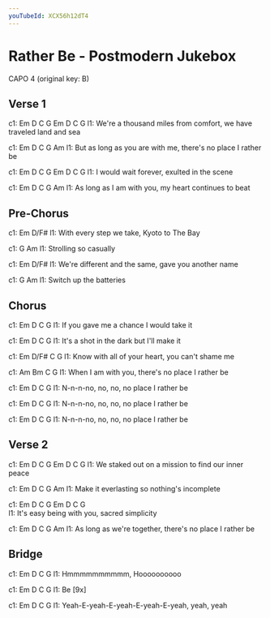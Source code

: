 ```yaml
---
youTubeId: XCX56h12dT4
---
```


# Rather Be - Postmodern Jukebox

CAPO 4 
(original key: B)


## Verse 1

c1:        Em         D        C      G          Em         D        C  G
l1: We're a thousand miles from comfort, we have traveled land and sea

c1:        Em      D        C          G  Am
l1: But as long as you are with me, there's no place I rather be

c1: Em     D     C      G Em     D        C            G
l1: I would wait forever, exulted in the scene

c1:     Em     D      C      G Am
l1: As long as I am with you, my heart continues to beat

## Pre-Chorus

c1: Em                        D/F#
l1: With every step we take, Kyoto to The Bay

c1: G               Am
l1: Strolling so casually

c1: Em                        D/F#
l1: We're different and the same, gave you another name

c1: G               Am
l1: Switch up the batteries

## Chorus

c1: Em     D         C              G
l1: If you gave me a chance I would take it

c1: Em     D         C              G
l1: It's a shot in the dark but I'll make it

c1: Em        D/F#                  C        G
l1: Know with all of your heart, you can't shame me

c1: Am         Bm                  C           G
l1: When I am with you, there's no place I rather be

c1: Em     D         C              G
l1: N-n-n-no, no, no, no place I rather be 

c1: Em     D         C              G
l1: N-n-n-no, no, no, no place I rather be 

c1: Em     D         C              G
l1: N-n-n-no, no, no, no place I rather be 

## Verse 2

c1:     Em         D    C     G    Em      D       C     G 
l1: We staked out on a mission to find our inner peace

c1: Em      D    C     G    Am
l1: Make it everlasting so nothing's incomplete

c1:      Em     D    C      G  Em         D     C     G   
l1: It's easy being with you, sacred simplicity

c1:      Em      D       C   G         Am
l1: As long as we're together, there's no place I rather be

## Bridge

c1: Em     D         C              G
l1: Hmmmmmmmmmm, Hoooooooooo

c1: Em     D         C              G
l1: Be [9x]

c1: Em     D         C              G
l1: Yeah-E-yeah-E-yeah-E-yeah-E-yeah, yeah, yeah